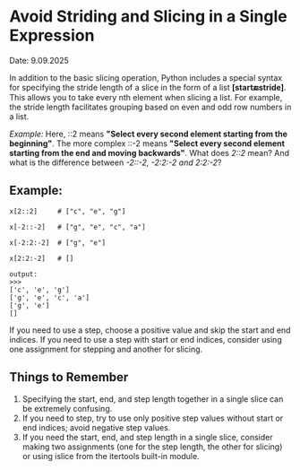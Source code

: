 # Avoid Striding and Slicing in a Single Expression

Date: 9.09.2025

In addition to the basic slicing operation, Python includes a special syntax for specifying the stride length of a slice in the form of a list **[start:end:stride]**. This allows you to take every nth element when slicing a list. For example, the stride length facilitates grouping based on even and odd row numbers in a list.

*Example:*
	Here, ::2 means **"Select every second element starting from the beginning"**. The more complex ::-2 means **"Select every second element starting from the end and moving backwards"**.
What does *2::2* mean? And what is the difference between *-2::-2, -2:2:-2 and 2:2:-2*?
## Example:
	
	x[2::2]     # ["c", "e", "g"]
	
	x[-2::-2]   # ["g", "e", "c", "a"]
	
	x[-2:2:-2]  # ["g", "e"]
	
	x[2:2:-2]   # []

	output:
	>>>
	['c', 'e', 'g']
	['g', 'e', 'c', 'a']
	['g', 'e']
	[]
If you need to use a step, choose a positive value and skip the start and end indices. If you need to use a step with start or end indices, consider using one assignment for stepping and another for slicing.

## Things to Remember
1. Specifying the start, end, and step length together in a single slice can be extremely confusing.
2. If you need to step, try to use only positive step values without start or end indices; avoid negative step values.
3. If you need the start, end, and step length in a single slice, consider making two assignments (one for the step length, the other for slicing) or using islice from the itertools built-in module.